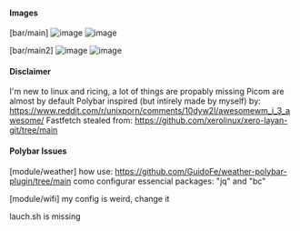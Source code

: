 #### Images
[bar/main]
![image](https://github.com/user-attachments/assets/a7649086-8e00-4f03-aa23-47a6431dda44)
![image](https://github.com/user-attachments/assets/5c7e243d-9746-472e-bc27-e1b0a3c02b16)

[bar/main2]
![image](https://github.com/user-attachments/assets/04d7f731-b6c5-4a3c-ab60-69c922a8a7a0)
![image](https://github.com/user-attachments/assets/6f47b779-5628-4790-8eee-8d5076c3f3f8)

#### Disclaimer
I'm new to linux and ricing, a lot of things are propably missing
Picom are almost by default
Polybar inspired (but intirely made by myself) by: https://www.reddit.com/r/unixporn/comments/10dyw2l/awesomewm_i_3_awesome/
Fastfetch stealed from: https://github.com/xerolinux/xero-layan-git/tree/main

#### Polybar Issues
[module/weather]
how use: https://github.com/GuidoFe/weather-polybar-plugin/tree/main como configurar
essencial packages: "jq" and "bc"

[module/wifi]
my config is weird, change it

lauch.sh is missing
